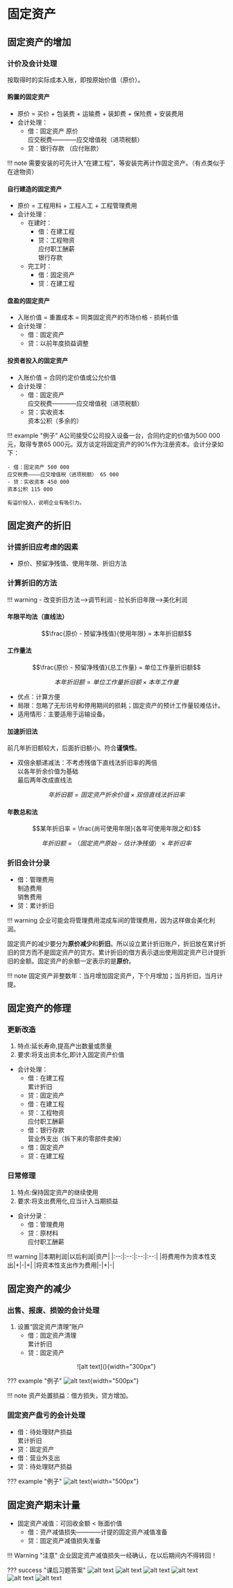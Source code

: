 # 固定资产

## 固定资产的增加

### 计价及会计处理
按取得时的实际成本入账，即按原始价值（原价）。

#### 购置的固定资产
- 原价 = 买价 + 包装费 + 运输费 + 装卸费 + 保险费 + 安装费用
- 会计处理：
    - 借：固定资产 原价    
    应交税费————应交增值税（进项税额）
    - 贷：银行存款 （应付账款）

!!! note
    需要安装的可先计入“在建工程”，等安装完再计作固定资产。（有点类似于在途物资）


#### 自行建造的固定资产
- 原价 = 工程用料 + 工程人工 + 工程管理费用
- 会计处理：
    - 在建时：
        - 借：在建工程
        - 贷：工程物资  
        应付职工酬薪    
        银行存款
    - 完工时：
        - 借：固定资产
        - 贷：在建工程

#### 盘盈的固定资产

- 入账价值 = 重置成本 = 同类固定资产的市场价格 - 损耗价值
- 会计处理：
    - 借：固定资产
    - 贷：以前年度损益调整

#### 投资者投入的固定资产
- 入账价值 = 合同约定价值或公允价值
- 会计处理：    
    - 借：固定资产    
    应交税费————应交增值税（进项税额）
    - 贷：实收资本    
    资本公积（多余的）

!!! example "例子"
    A公司接受C公司投入设备一台，合同约定的价值为500 000元，取得专票65 000元。双方谈定将固定资产的90%作为注册资本。会计分录如下：

    - 借：固定资产 500 000    
    应交税费————应交增值税（进项税额） 65 000
    - 贷：实收资本 450 000    
    资本公积 115 000

    有溢价投入，说明企业有吸引力。

## 固定资产的折旧

### 计提折旧应考虑的因素
- 原价、预留净残值、使用年限、折旧方法

### 计算折旧的方法

!!! warning
    - 改变折旧方法——>调节利润
    - 拉长折旧年限——>美化利润

#### 年限平均法（直线法）

$$\frac{原价 - 预留净残值}{使用年限} = 本年折旧额$$

#### 工作量法

$$\frac{原价 - 预留净残值}{总工作量} = 单位工作量折旧额$$

$$本年折旧额 = 单位工作量折旧额 \times 本年工作量$$

- 优点：计算方便
- 局限：忽略了无形讯号和停用期间的损耗；固定资产的预计工作量较难估计。
- 适用情形：主要适用于运输设备。

#### 加速折旧法

前几年折旧额较大，后面折旧额小。符合**谨慎性**。

- 双倍余额递减法：不考虑残值下直线法折旧率的两倍    
以各年折余价值为基础    
最后两年改成直线法

$$年折旧额 = 固定资产折余价值 \times 双倍直线法折旧率$$

#### 年数总和法

$$某年折旧率 = \frac{尚可使用年限}{各年可使用年限之和}$$

$$年折旧额 = （固定资产原始 - 估计净残值） \times 年折旧率$$

### 折旧会计分录
- 借：管理费用    
制造费用    
销售费用    
- 贷：累计折旧

!!! warning
    企业可能会将管理费用混成车间的管理费用，因为这样做会美化利润。

固定资产的减少要分为**原价减少**和**折旧**。所以设立累计折旧账户，折旧放在累计折旧的贷方而不是固定资产的贷方。累计折旧的借方表示退出使用固定资产已计提折旧的金额。固定资产的余额一定表示的是**原价**。

!!! note
    固定资产非整数年：当月增加固定资产，下个月增加；当月折旧，当月计提。

## 固定资产的修理

### 更新改造
1. 特点:延长寿命,提高产出数量或质量
2. 要求:将支出资本化,即计入固定资产价值

- 会计处理：
    - 借：在建工程      
    累计折旧
    - 贷：固定资产
    - 借：在建工程
    - 贷：工程物资      
    应付职工酬薪
    - 借：银行存款      
    营业外支出（拆下来的零部件卖掉）
    - 借：固定资产
    - 贷：在建工程

### 日常修理
1. 特点:保持固定资产的继续使用
2. 要求:将支出费用化,应当计入当期损益

- 会计分录：
    - 借：管理费用
    - 贷：原材料    
    应付职工酬薪

!!! warning
    ||本期利润|以后利润|资产|
    |:--:|:--:|:--:|:--:|
    |将费用作为资本性支出|+|-|+|
    |将资本性支出作为费用|-|+|-|

## 固定资产的减少

### 出售、报废、损毁的会计处理

1. 设置“固定资产清理”账户
    - 借：固定资产清理    
    累计折旧
    - 贷：固定资产

<center>
![alt text](<CleanShot 2024-11-20 at 20.55.25@2x.png>){width="300px"}
</center>


??? example "例子"
    ![alt text](<CleanShot 2024-11-20 at 20.57.24@2x.png>){width="500px"}

!!! note
    资产处置损益：借方损失，贷方增加。


### 固定资产盘亏的会计处理

- 借：待处理财产损益    
累计折旧
- 贷：固定资产
- 借：营业外支出
- 贷：待处理财产损益

??? example "例子"
    ![alt text](<CleanShot 2024-11-20 at 21.09.56@2x.png>){width="500px"}

## 固定资产期末计量

- 固定资产减值：可回收金额 < 账面价值
    - 借：资产减值损失————计提的固定资产减值准备
    - 贷：固定资产减值损失准备

!!! Warning "注意"
    企业固定资产减值损失一经确认，在以后期间内不得转回！


??? success "课后习题答案"
    ![alt text](2711i9B6@2x.png)
    ![alt text](8AmM3S19@2x.png)
    ![alt text](Lg1udDkj@2x.png)
    ![alt text](cI5DGcoB@2x.png)
    ![alt text](sFM0y8nN@2x.png)
    ![alt text](rq6KOjGi@2x.png)